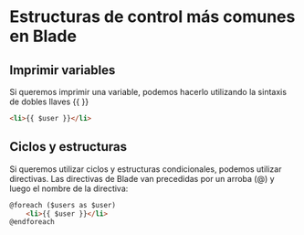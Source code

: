 # Estructuras de control más comunes en Blade

## Imprimir variables

Si queremos imprimir una variable, podemos hacerlo utilizando la sintaxis de dobles llaves {{ }}

```html
<li>{{ $user }}</li>
```

## Ciclos y estructuras

Si queremos utilizar ciclos y estructuras condicionales, podemos utilizar directivas. Las directivas de Blade van precedidas por un arroba (@) y luego el nombre de la directiva:

```html
@foreach ($users as $user)
    <li>{{ $user }}</li>
@endforeach
```

